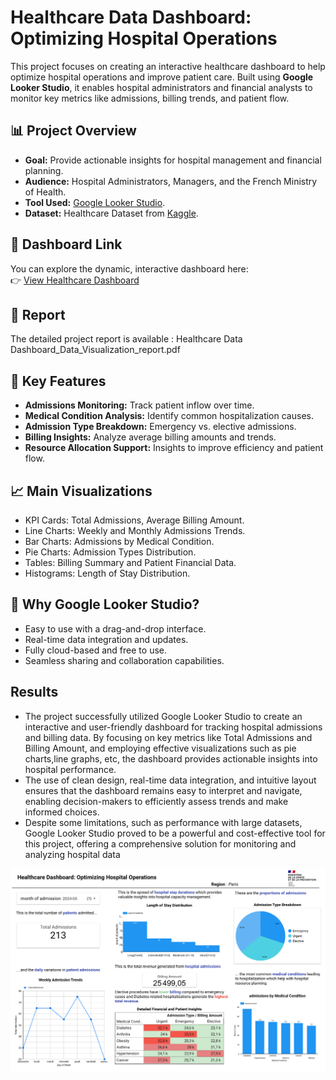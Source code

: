 # Healthcare Data Dashboard: Optimizing Hospital Operations

This project focuses on creating an interactive healthcare dashboard to help optimize hospital operations and improve patient care. Built using **Google Looker Studio**, it enables hospital administrators and financial analysts to monitor key metrics like admissions, billing trends, and patient flow.

## 📊 Project Overview
- **Goal:** Provide actionable insights for hospital management and financial planning.
- **Audience:** Hospital Administrators, Managers, and the French Ministry of Health.
- **Tool Used:** [Google Looker Studio](https://lookerstudio.google.com/).
- **Dataset:** Healthcare Dataset from [Kaggle](https://www.kaggle.com/datasets/prasad22/healthcare-dataset).

## 🔗 Dashboard Link
You can explore the dynamic, interactive dashboard here:  
👉 [View Healthcare Dashboard](https://lookerstudio.google.com/reporting/9a0bdf1a-abbf-4f59-8d18-654f343e6ea2)

## 📑 Report
The detailed project report is available : Healthcare Data Dashboard_Data_Visualization_report.pdf

## 🎯 Key Features
- **Admissions Monitoring:** Track patient inflow over time.
- **Medical Condition Analysis:** Identify common hospitalization causes.
- **Admission Type Breakdown:** Emergency vs. elective admissions.
- **Billing Insights:** Analyze average billing amounts and trends.
- **Resource Allocation Support:** Insights to improve efficiency and patient flow.

## 📈 Main Visualizations
- KPI Cards: Total Admissions, Average Billing Amount.
- Line Charts: Weekly and Monthly Admissions Trends.
- Bar Charts: Admissions by Medical Condition.
- Pie Charts: Admission Types Distribution.
- Tables: Billing Summary and Patient Financial Data.
- Histograms: Length of Stay Distribution.

## 🚀 Why Google Looker Studio?
- Easy to use with a drag-and-drop interface.
- Real-time data integration and updates.
- Fully cloud-based and free to use.
- Seamless sharing and collaboration capabilities.

## Results 
- The project successfully utilized Google Looker Studio to create an interactive and user-friendly dashboard for tracking hospital admissions and billing data. By focusing on key metrics like Total Admissions and Billing Amount, and employing effective visualizations such as pie charts,line graphs, etc, the dashboard provides actionable insights into hospital performance.
- The use of clean design, real-time data integration, and intuitive layout ensures that the dashboard remains easy to interpret and navigate, enabling decision-makers to efficiently assess trends and make informed choices.
- Despite some limitations, such as performance with large datasets, Google Looker Studio proved to be a powerful and cost-effective tool for this project, offering a comprehensive solution for monitoring and
analyzing hospital data

![Healthcare Dashboard Screenshot](./dashboard_screenshot.png)

